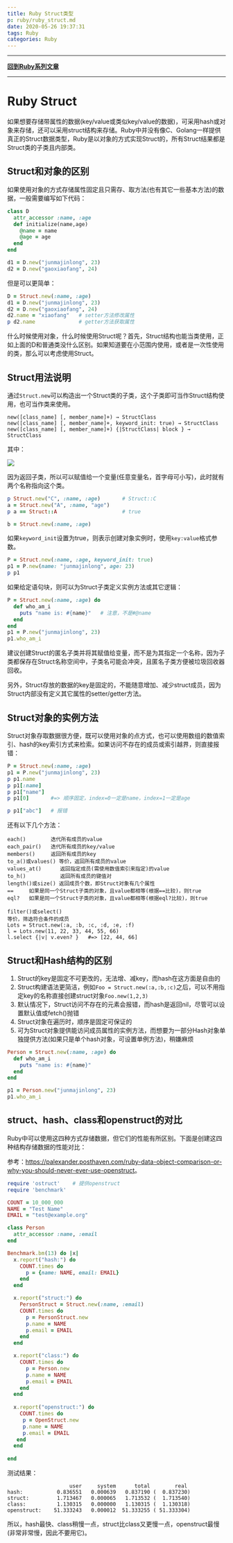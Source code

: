 ```yaml
---
title: Ruby Struct类型
p: ruby/ruby_struct.md
date: 2020-05-26 19:37:31
tags: Ruby
categories: Ruby
---
```


------

**[回到Ruby系列文章](/ruby/index/)**

------

# Ruby Struct

如果想要存储带属性的数据(key/value或类似key/value的数据)，可采用hash或对象来存储，还可以采用struct结构来存储。Ruby中并没有像C、Golang一样提供真正的Struct数据类型，Ruby是以对象的方式实现Struct的，所有Struct结果都是Struct类的子类且内部类。

## Struct和对象的区别

如果使用对象的方式存储属性固定且只需存、取方法(也有其它一些基本方法)的数据，一般需要编写如下代码：

```ruby
class D
  attr_accessor :name, :age
  def initialize(name,age)
    @name = name
    @age = age
  end
end

d1 = D.new("junmajinlong", 23)
d2 = D.new("gaoxiaofang", 24)
```

但是可以更简单：

```ruby
D = Struct.new(:name, :age)
d1 = D.new("junmajinlong", 23)
d2 = D.new("gaoxiaofang", 24)
d2.name = "xiaofang"   # setter方法修改属性
p d2.name              # getter方法获取属性
```

什么时候使用对象，什么时候使用Struct呢？首先，Struct结构也能当类使用，正如上面的D和普通类没什么区别。如果知道要在小范围内使用，或者是一次性使用的类，那么可以考虑使用Struct。

## Struct用法说明

通过`Struct.new`可以构造出一个Struct类的子类，这个子类即可当作Struct结构使用，也可当作类来使用。

```
new([class_name] [, member_name]+) → StructClass
new([class_name] [, member_name]+, keyword_init: true) → StructClass
new([class_name] [, member_name]+) {|StructClass| block } → StructClass
```

其中： 

![](/img/ruby/1590567376086.png)

因为返回子类，所以可以赋值给一个变量(任意变量名，首字母可小写)，此时就有两个名称指向这个类。

```ruby
p Struct.new("C", :name, :age)       # Struct::C
a = Struct.new("A", :name, "age")
p a == Struct::A                     # true

b = Struct.new(:name, :age)
```

如果`keyword_init`设置为true，则表示创建对象实例时，使用`key:value`格式参数。

```ruby
P = Struct.new(:name, :age, keyword_init: true)
p1 = P.new(name: "junmajinlong", age: 23)
p p1
```

如果给定语句块，则可以为Struct子类定义实例方法或其它逻辑：

```ruby
P = Struct.new(:name, :age) do
  def who_am_i
    puts "name is: #{name}"   # 注意，不是#@name
  end
end
p1 = P.new("junmajinlong", 23)
p1.who_am_i
```

建议创建Struct的匿名子类并将其赋值给变量，而不是为其指定一个名称，因为子类都保存在Struct名称空间中，子类名可能会冲突，且匿名子类方便被垃圾回收器回收。

另外，Struct存放的数据的key是固定的，不能随意增加、减少struct成员，因为Struct内部没有定义其它属性的setter/getter方法。

## Struct对象的实例方法

Struct对象存取数据很方便，既可以使用对象的点方式，也可以使用数组的数值索引、hash的key索引方式来检索。如果访问不存在的成员或索引越界，则直接报错：

```ruby
P = Struct.new(:name, :age)
p1 = P.new("junmajinlong", 23)
p p1.name
p p1[:name]
p p1["name"]
p p1[0]       #=> 顺序固定，index=0一定是name，index=1一定是age

p p1["abc"]   # 报错
```

还有以下几个方法：

```
each()        迭代所有成员的value
each_pair()   迭代所有成员的key/value
members()     返回所有成员的key
to_a()或values() 等价，返回所有成员的value
values_at()      返回指定成员(需使用数值索引来指定)的value
to_h()           返回所有成员的键值对
length()或size() 返回成员个数，即Struct对象有几个属性
==     如果是同一个Struct子类的对象，且value都相等(根据==比较)，则true
eql?   如果是同一个Struct子类的对象，且value都相等(根据eql?比较)，则true

filter()或select()
等价，筛选符合条件的成员
Lots = Struct.new(:a, :b, :c, :d, :e, :f)
l = Lots.new(11, 22, 33, 44, 55, 66)
l.select {|v| v.even? }   #=> [22, 44, 66]
```

## Struct和Hash结构的区别

1. Struct的key是固定不可更改的，无法增、减key，而hash在这方面是自由的  
2. Struct构建语法更简洁，例如`Foo = Struct.new(:a,:b,:c)`之后，可以不用指定key的名称直接创建struct对象`Foo.new(1,2,3)`  
3. 默认情况下，Struct访问不存在的元素会报错，而hash是返回nil，尽管可以设置默认值或fetch()抛错  
4. Struct对象在遍历时，顺序是固定可保证的  
5. 可为Struct对象提供能访问成员属性的实例方法，而想要为一部分Hash对象单独提供方法(如果只是单个hash对象，可设置单例方法)，稍嫌麻烦  

```ruby
Person = Struct.new(:name, :age) do
  def who_am_i
    puts "name is: #{name}"
  end
end

p1 = Person.new("junmajinlong", 23)
p1.who_am_i
```


## struct、hash、class和openstruct的对比

Ruby中可以使用这四种方式存储数据，但它们的性能有所区别。下面是创建这四种结构存储数据的性能对比：

参考：<https://palexander.posthaven.com/ruby-data-object-comparison-or-why-you-should-never-ever-use-openstruct>。

```ruby
require 'ostruct'    # 提供openstruct
require 'benchmark'

COUNT = 10_000_000
NAME = "Test Name"
EMAIL = "test@example.org"

class Person
  attr_accessor :name, :email
end

Benchmark.bm(13) do |x|
  x.report("hash:") do
    COUNT.times do
      p = {name: NAME, email: EMAIL}
    end
  end

  x.report("struct:") do
    PersonStruct = Struct.new(:name, :email)
    COUNT.times do
      p = PersonStruct.new
      p.name = NAME
      p.email = EMAIL
    end
  end

  x.report("class:") do
    COUNT.times do
      p = Person.new
      p.name = NAME
      p.email = EMAIL
    end
  end
  
  x.report("openstruct:") do
    COUNT.times do
     p = OpenStruct.new
     p.name = NAME
     p.email = EMAIL
   end
  end
  
end
```

测试结果：

```
                    user     system      total        real
hash:           0.836551   0.000639   0.837190 (  0.837230)
struct:         1.713467   0.000065   1.713532 (  1.713540)
class:          1.130315   0.000000   1.130315 (  1.130318)
openstruct:    51.333243   0.000012  51.333255 ( 51.333304)
```

所以，hash最快、class稍慢一点，struct比class又更慢一点，openstruct最慢(非常非常慢，因此不要用它)。
